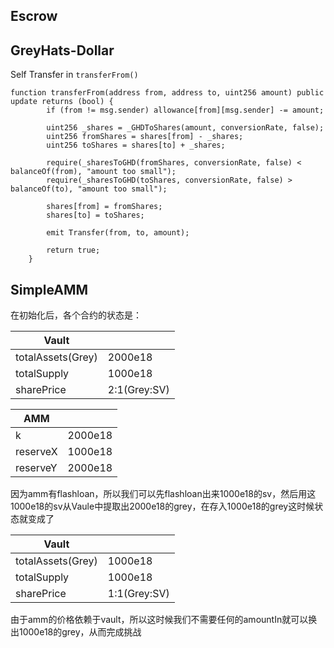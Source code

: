 ## Escrow

## GreyHats-Dollar
Self Transfer in `transferFrom()`

```solidity
function transferFrom(address from, address to, uint256 amount) public update returns (bool) {
        if (from != msg.sender) allowance[from][msg.sender] -= amount;

        uint256 _shares = _GHDToShares(amount, conversionRate, false);
        uint256 fromShares = shares[from] - _shares;
        uint256 toShares = shares[to] + _shares;

        require(_sharesToGHD(fromShares, conversionRate, false) < balanceOf(from), "amount too small");
        require(_sharesToGHD(toShares, conversionRate, false) > balanceOf(to), "amount too small");

        shares[from] = fromShares;
        shares[to] = toShares;

        emit Transfer(from, to, amount);

        return true;
    }
```

## SimpleAMM
在初始化后，各个合约的状态是：

| Vault             |              |
| ----------------- | ------------ |
| totalAssets(Grey) | 2000e18      |
| totalSupply       | 1000e18      |
| sharePrice        | 2:1(Grey:SV) |

| AMM      |         |
| -------- | ------- |
| k        | 2000e18 |
| reserveX | 1000e18 |
| reserveY | 2000e18 |

因为amm有flashloan，所以我们可以先flashloan出来1000e18的sv，然后用这1000e18的sv从Vaule中提取出2000e18的grey，在存入1000e18的grey这时候状态就变成了

| Vault             |              |
| ----------------- | ------------ |
| totalAssets(Grey) | 1000e18      |
| totalSupply       | 1000e18      |
| sharePrice        | 1:1(Grey:SV) |

由于amm的价格依赖于vault，所以这时候我们不需要任何的amountIn就可以换出1000e18的grey，从而完成挑战